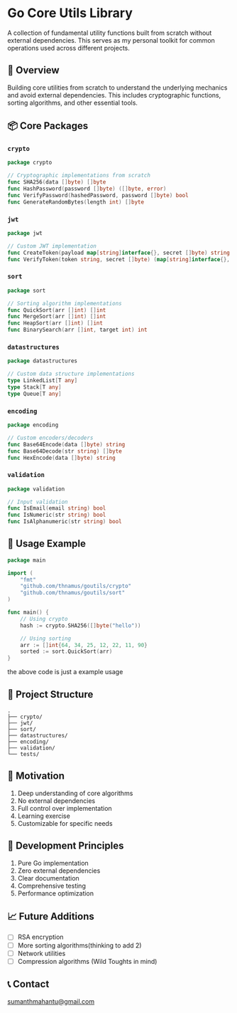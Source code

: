# Go Core Utils Library

A collection of fundamental utility functions built from scratch without external dependencies. This serves as my personal toolkit for common operations used across different projects.

## 🎯 Overview

Building core utilities from scratch to understand the underlying mechanics and avoid external dependencies. This includes cryptographic functions, sorting algorithms, and other essential tools.

## 📦 Core Packages

### `crypto`

```go
package crypto

// Cryptographic implementations from scratch
func SHA256(data []byte) []byte
func HashPassword(password []byte) ([]byte, error)
func VerifyPassword(hashedPassword, password []byte) bool
func GenerateRandomBytes(length int) []byte
```

### `jwt`

```go
package jwt

// Custom JWT implementation
func CreateToken(payload map[string]interface{}, secret []byte) string
func VerifyToken(token string, secret []byte) (map[string]interface{}, error)
```

### `sort`

```go
package sort

// Sorting algorithm implementations
func QuickSort(arr []int) []int
func MergeSort(arr []int) []int
func HeapSort(arr []int) []int
func BinarySearch(arr []int, target int) int
```

### `datastructures`

```go
package datastructures

// Custom data structure implementations
type LinkedList[T any]
type Stack[T any]
type Queue[T any]

```

### `encoding`

```go
package encoding

// Custom encoders/decoders
func Base64Encode(data []byte) string
func Base64Decode(str string) []byte
func HexEncode(data []byte) string
```

### `validation`

```go
package validation

// Input validation
func IsEmail(email string) bool
func IsNumeric(str string) bool
func IsAlphanumeric(str string) bool
```

## 🚀 Usage Example

```go
package main

import (
    "fmt"
    "github.com/thnamus/goutils/crypto"
    "github.com/thnamus/goutils/sort"
)

func main() {
    // Using crypto
    hash := crypto.SHA256([]byte("hello"))

    // Using sorting
    arr := []int{64, 34, 25, 12, 22, 11, 90}
    sorted := sort.QuickSort(arr)
}
```

the above code is just a example usage

## 📝 Project Structure

```
.
├── crypto/
├── jwt/
├── sort/
├── datastructures/
├── encoding/
├── validation/
└── tests/
```

## 🎯 Motivation

1. Deep understanding of core algorithms
2. No external dependencies
3. Full control over implementation
4. Learning exercise
5. Customizable for specific needs

## 🔨 Development Principles

1. Pure Go implementation
2. Zero external dependencies
3. Clear documentation
4. Comprehensive testing
5. Performance optimization

## 📈 Future Additions

- [ ] RSA encryption
- [ ] More sorting algorithms(thinking to add 2)
- [ ] Network utilities
- [ ] Compression algorithms (Wild Toughts in mind)

## 📞 Contact

sumanthmahantu@gmail.com
